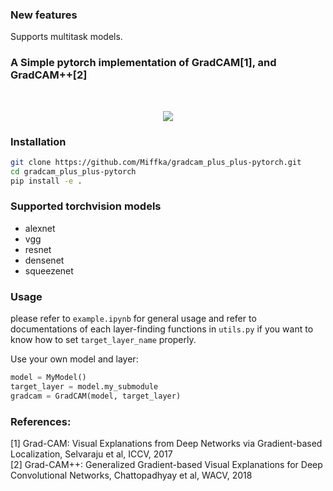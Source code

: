 ### New features
Supports multitask models.

### A Simple pytorch implementation of GradCAM[1], and GradCAM++[2]
<br>
<p align="center">
<img src=assets/readme.png>
</p>

### Installation

```sh
git clone https://github.com/Miffka/gradcam_plus_plus-pytorch.git
cd gradcam_plus_plus-pytorch
pip install -e .
```

### Supported torchvision models
- alexnet
- vgg
- resnet
- densenet
- squeezenet

### Usage
please refer to `example.ipynb` for general usage and refer to documentations of each layer-finding functions in `utils.py` if you want to know how to set `target_layer_name` properly.

Use your own model and layer:
```python
model = MyModel()
target_layer = model.my_submodule
gradcam = GradCAM(model, target_layer)
```

### References:
[1] Grad-CAM: Visual Explanations from Deep Networks via Gradient-based Localization, Selvaraju et al, ICCV, 2017 <br>
[2] Grad-CAM++: Generalized Gradient-based Visual Explanations for Deep Convolutional Networks, Chattopadhyay et al, WACV, 2018
